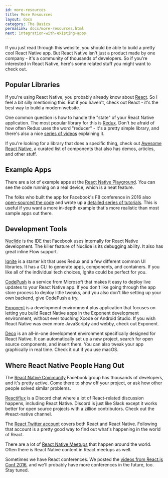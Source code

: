 ```yaml
---
id: more-resources
title: More Resources
layout: docs
category: The Basics
permalink: docs/more-resources.html
next: integration-with-existing-apps
---
```


If you just read through this website, you should be able to build a pretty cool React Native app. But React Native isn't just a product made by one company - it's a community of thousands of developers. So if you're interested in React Native, here's some related stuff you might want to check out.

## Popular Libraries

If you're using React Native, you probably already know about [React](https://facebook.github.io/react/). So I feel a bit silly mentioning this. But if you haven't, check out React - it's the best way to build a modern website.

One common question is how to handle the "state" of your React Native application. The most popular library for this is [Redux](http://redux.js.org/). Don't be afraid of how often Redux uses the word "reducer" - it's a pretty simple library, and there's also a nice [series of videos](https://egghead.io/courses/getting-started-with-redux) explaining it.

If you're looking for a library that does a specific thing, check out [Awesome React Native](https://github.com/jondot/awesome-react-native), a curated list of components that also has demos, articles, and other stuff.

## Example Apps

There are a lot of example apps at the [React Native Playground](https://rnplay.org/apps/picks). You can see the code running on a real device, which is a neat feature.

The folks who built the app for Facebook's F8 conference in 2016 also [open-sourced the code](https://github.com/fbsamples/f8app) and wrote up a [detailed series of tutorials](http://makeitopen.com/tutorials/building-the-f8-app/planning/). This is useful if you want a more in-depth example that's more realistic than most sample apps out there.

## Development Tools

[Nuclide](https://nuclide.io/) is the IDE that Facebook uses internally for React Native development. The killer feature of Nuclide is its debugging ability. It also has great inline Flow support.

[Ignite](https://github.com/infinitered/ignite) is a starter kit that uses Redux and a few different common UI libraries. It has a CLI to generate apps, components, and containers. If you like all of the individual tech choices, Ignite could be perfect for you.

[CodePush](https://microsoft.github.io/code-push/) is a service from Microsoft that makes it easy to deploy live updates to your React Native app. If you don't like going through the app store process to deploy little tweaks, and you also don't like setting up your own backend, give CodePush a try.

[Exponent](http://docs.getexponent.com/versions/v6.0.0/index.html) is a development environment plus application that focuses on letting you build React Native apps in the Exponent development environment, without ever touching Xcode or Android Studio. If you wish React Native was even more JavaScripty and webby, check out Exponent.

[Deco](https://www.decosoftware.com/) is an all-in-one development environment specifically designed for React Native. It can automatically set up a new project, search for open source components, and insert them. You can also tweak your app graphically in real time. Check it out if you use macOS.

## Where React Native People Hang Out

The [React Native Community](https://www.facebook.com/groups/react.native.community) Facebook group has thousands of developers, and it's pretty active. Come there to show off your project, or ask how other people solved similar problems.

[Reactiflux](https://discord.gg/0ZcbPKXt5bZjGY5n) is a Discord chat where a lot of React-related discussion happens, including React Native. Discord is just like Slack except it works better for open source projects with a zillion contributors. Check out the #react-native channel.

The [React Twitter account](https://twitter.com/reactjs) covers both React and React Native. Following that account is a pretty good way to find out what's happening in the world of React.

There are a lot of [React Native Meetups](http://www.meetup.com/topics/react-native/) that happen around the world. Often there is React Native content in React meetups as well.

Sometimes we have React conferences. We posted the [videos from React.js Conf 2016](https://www.youtube.com/playlist?list=PLb0IAmt7-GS0M8Q95RIc2lOM6nc77q1IY), and we'll probably have more conferences in the future, too. Stay tuned.
